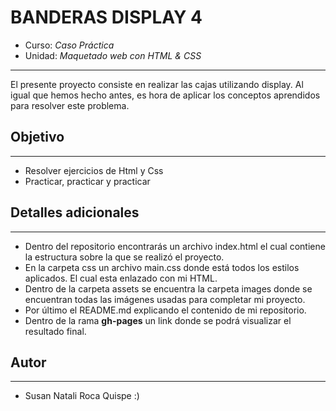 # BANDERAS DISPLAY 4

* Curso: *Caso Práctica*
* Unidad: *Maquetado web con HTML & CSS*
---
El presente proyecto consiste en realizar las cajas utilizando display. Al igual que hemos hecho antes, es hora de aplicar los conceptos aprendidos para resolver este problema.

## Objetivo
---
* Resolver ejercicios de Html y Css
* Practicar, practicar y practicar

## Detalles adicionales
***
* Dentro del repositorio encontrarás un archivo index.html el cual contiene la estructura sobre la que se realizó el proyecto.
* En la carpeta css un archivo main.css donde está todos los estilos aplicados. El cual esta enlazado con mi HTML.
* Dentro de la carpeta assets se encuentra la carpeta images donde se encuentran todas las imágenes usadas para completar mi proyecto.
* Por último el README.md explicando el contenido de mi repositorio.
* Dentro de la rama **gh-pages** un link donde se podrá visualizar el resultado final.

## Autor
***
* Susan Natali Roca Quispe :) 


